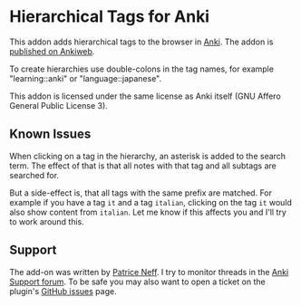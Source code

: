 Hierarchical Tags for Anki
==========================

This addon adds hierarchical tags to the browser in [Anki][]. The addon is
[published on Ankiweb](https://ankiweb.net/shared/info/1089921461).

To create hierarchies use double-colons in the tag names, for example
"learning::anki" or "language::japanese".

This addon is licensed under the same license as Anki itself (GNU Affero
General Public License 3).


## Known Issues

When clicking on a tag in the hierarchy, an asterisk is added to the search
term. The effect of that is that all notes with that tag and all subtags are
searched for.

But a side-effect is, that all tags with the same prefix are matched. For
example if you have a tag ``it`` and a tag ``italian``, clicking on the tag
``it`` would also show content from ``italian``. Let me know if this affects
you and I'll try to work around this.


## Support

The add-on was written by [Patrice Neff][]. I try to monitor threads in the
[Anki Support forum][]. To be safe you may also want to open a ticket on the
plugin's [GitHub issues][] page.


[Anki]: http://ankisrs.net/
[Patrice Neff]: http://patrice.ch/
[Anki support forum]: https://anki.tenderapp.com/discussions/add-ons
[GitHub issues]: https://github.com/pneff/anki-hierarchical-tags/issues
